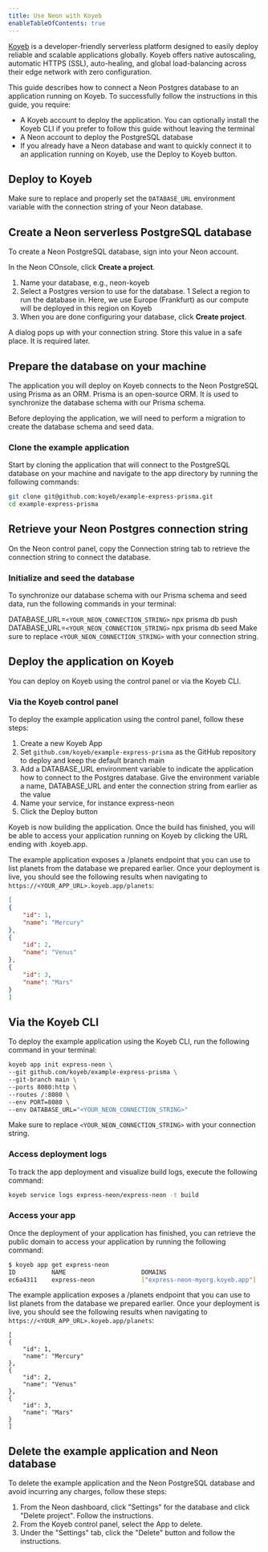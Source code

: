 ```yaml
---
title: Use Neon with Koyeb
enableTableOfContents: true
---
```


[Koyeb](https://www.koyeb.com/) is a developer-friendly serverless platform designed to easily deploy reliable and scalable applications globally. Koyeb offers native autoscaling, automatic HTTPS (SSL), auto-healing, and global load-balancing across their edge network with zero configuration.

This guide describes how to connect a Neon Postgres database to an application running on Koyeb. To successfully follow the instructions in this guide, you require:

- A Koyeb account to deploy the application. You can optionally install the Koyeb CLI if you prefer to follow this guide without leaving the terminal
- A Neon account to deploy the PostgreSQL database
- If you already have a Neon database and want to quickly connect it to an application running on Koyeb, use the Deploy to Koyeb button.

## Deploy to Koyeb

Make sure to replace and properly set the `DATABASE_URL` environment variable with the connection string of your Neon database.

## Create a Neon serverless PostgreSQL database

To create a Neon PostgreSQL database, sign into your Neon account.

In the Neon COnsole, click **Create a project**.

1. Name your database, e.g., neon-koyeb
1. Select a Postgres version to use for the database.
1  Select a region to run the database in. Here, we use Europe (Frankfurt) as our compute will be deployed in this region on Koyeb
1. When you are done configuring your database, click **Create project**.

A dialog pops up with your connection string. Store this value in a safe place. It is required later.

## Prepare the database on your machine

The application you will deploy on Koyeb connects to the Neon PostgreSQL using Prisma as an ORM. Prisma is an open-source ORM. It is used to synchronize the database schema with our Prisma schema.

Before deploying the application, we will need to perform a migration to create the database schema and seed data.

### Clone the example application

Start by cloning the application that will connect to the PostgreSQL database on your machine and navigate to the app directory by running the following commands:

```bash
git clone git@github.com:koyeb/example-express-prisma.git
cd example-express-prisma
```

## Retrieve your Neon Postgres connection string

On the Neon control panel, copy the Connection string tab to retrieve the connection string to connect the database.

### Initialize and seed the database

To synchronize our database schema with our Prisma schema and seed data, run the following commands in your terminal:

DATABASE_URL=`<YOUR_NEON_CONNECTION_STRING>` npx prisma db push
DATABASE_URL=`<YOUR_NEON_CONNECTION_STRING>` npx prisma db seed
Make sure to replace `<YOUR_NEON_CONNECTION_STRING>` with your connection string.

## Deploy the application on Koyeb

You can deploy on Koyeb using the control panel or via the Koyeb CLI.

### Via the Koyeb control panel

To deploy the example application using the control panel, follow these steps:

1. Create a new Koyeb App
1. Set `github.com/koyeb/example-express-prisma` as the GitHub repository to deploy and keep the default branch main
1. Add a DATABASE_URL environment variable to indicate the application how to connect to the Postgres database. Give the environment variable a name, DATABASE_URL and enter the connection string from earlier as the value
1. Name your service, for instance express-neon
1. Click the Deploy button

Koyeb is now building the application. Once the build has finished, you will be able to access your application running on Koyeb by clicking the URL ending with .koyeb.app.

The example application exposes a /planets endpoint that you can use to list planets from the database we prepared earlier. Once your deployment is live, you should see the following results when navigating to `https://<YOUR_APP_URL>.koyeb.app/planets`:

```json
[
{
    "id": 1,
    "name": "Mercury"
},
{
    "id": 2,
    "name": "Venus"
},
{
    "id": 3,
    "name": "Mars"
}
]
```

## Via the Koyeb CLI

To deploy the example application using the Koyeb CLI, run the following command in your terminal:

```bash
koyeb app init express-neon \
--git github.com/koyeb/example-express-prisma \
--git-branch main \
--ports 8080:http \
--routes /:8080 \
--env PORT=8080 \
--env DATABASE_URL="<YOUR_NEON_CONNECTION_STRING>"
```

Make sure to replace `<YOUR_NEON_CONNECTION_STRING>` with your connection string.

### Access deployment logs

To track the app deployment and visualize build logs, execute the following command:

```bash
koyeb service logs express-neon/express-neon -t build
```

### Access your app

Once the deployment of your application has finished, you can retrieve the public domain to access your application by running the following command:

```bash
$ koyeb app get express-neon
ID          NAME                     DOMAINS                                    CREATED AT
ec6a4311    express-neon             ["express-neon-myorg.koyeb.app"]          24 Jan 23 11:12 UTC
```

The example application exposes a /planets endpoint that you can use to list planets from the database we prepared earlier. Once your deployment is live, you should see the following results when navigating to `https://<YOUR_APP_URL>.koyeb.app/planets`:

```jason
[
{
    "id": 1,
    "name": "Mercury"
},
{
    "id": 2,
    "name": "Venus"
},
{
    "id": 3,
    "name": "Mars"
}
]
```

## Delete the example application and Neon database

To delete the example application and the Neon PostgreSQL database and avoid incurring any charges, follow these steps:

1. From the Neon dashboard, click "Settings" for the database and click "Delete project". Follow the instructions.
1. From the Koyeb control panel, select the App to delete.
1. Under the "Settings" tab, click the "Delete" button and follow the instructions.
